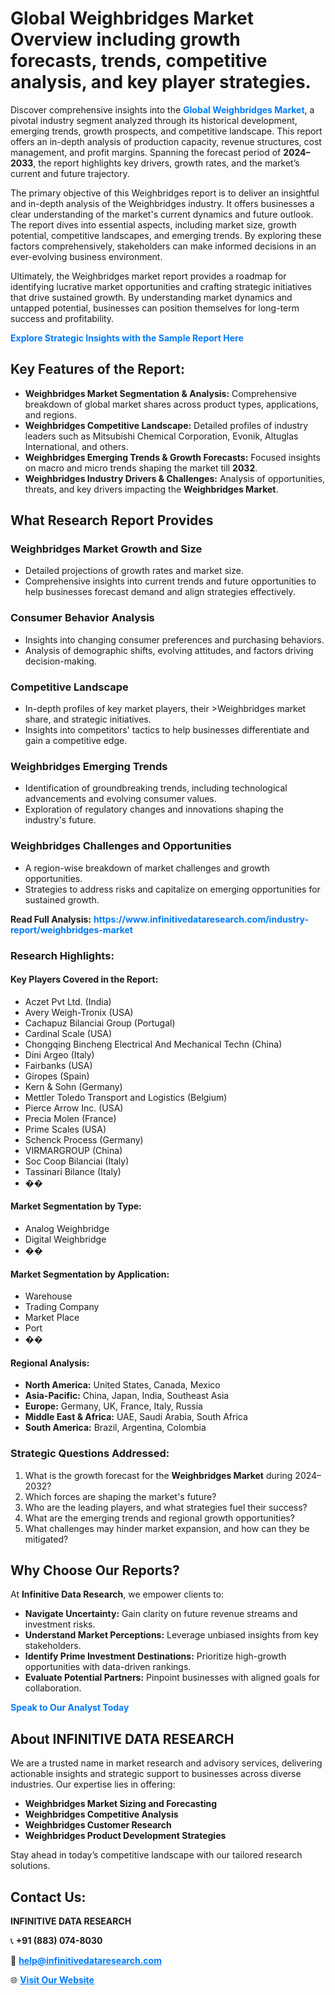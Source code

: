 <h1>Global Weighbridges Market Overview including growth forecasts, trends, competitive analysis, and key player strategies.</h1>
<p>
Discover comprehensive insights into the 
<a href="https://www.infinitivedataresearch.com/industry-report/weighbridges-market" rel="dofollow" style="color: #007BFF; text-decoration: none;"><strong>Global Weighbridges Market</strong></a>, a pivotal industry segment analyzed through its historical development, emerging trends, growth prospects, and competitive landscape. This report offers an in-depth analysis of production capacity, revenue structures, cost management, and profit margins. Spanning the forecast period of <strong>2024–2033</strong>, the report highlights key drivers, growth rates, and the market’s current and future trajectory.
</p>
<p>
The primary objective of this Weighbridges report is to deliver an insightful and in-depth analysis of the Weighbridges industry. It offers businesses a clear understanding of the market's current dynamics and future outlook. The report dives into essential aspects, including market size, growth potential, competitive landscapes, and emerging trends. By exploring these factors comprehensively, stakeholders can make informed decisions in an ever-evolving business environment.
</p>
<p>
Ultimately, the Weighbridges market report provides a roadmap for identifying lucrative market opportunities and crafting strategic initiatives that drive sustained growth. By understanding market dynamics and untapped potential, businesses can position themselves for long-term success and profitability.
</p>
<p>
<a href="https://www.infinitivedataresearch.com/request-sample/reportId=108166" style="color: #007BFF; text-decoration: none;"><strong>Explore Strategic Insights with the Sample Report Here</strong></a>
</p>

<h2>Key Features of the Report:</h2>
<ul>
<li><strong>Weighbridges Market Segmentation & Analysis:</strong> Comprehensive breakdown of global market shares across product types, applications, and regions.</li>
<li><strong>Weighbridges Competitive Landscape:</strong> Detailed profiles of industry leaders such as Mitsubishi Chemical Corporation, Evonik, Altuglas International, and others.</li>
<li><strong>Weighbridges Emerging Trends & Growth Forecasts:</strong> Focused insights on macro and micro trends shaping the market till <strong>2032</strong>.</li>
<li><strong>Weighbridges Industry Drivers & Challenges:</strong> Analysis of opportunities, threats, and key drivers impacting the <strong>Weighbridges Market</strong>.</li>
</ul>

<h2>What Research Report Provides</h2>
<h3>Weighbridges Market Growth and Size</h3>
<ul>
<li>Detailed projections of growth rates and market size.</li>
<li>Comprehensive insights into current trends and future opportunities to help businesses forecast demand and align strategies effectively.</li>
</ul>

<h3>Consumer Behavior Analysis</h3>
<ul>
<li>Insights into changing consumer preferences and purchasing behaviors.</li>
<li>Analysis of demographic shifts, evolving attitudes, and factors driving decision-making.</li>
</ul>

<h3>Competitive Landscape</h3>
<ul>
<li>In-depth profiles of key market players, their >Weighbridges market share, and strategic initiatives.</li>
<li>Insights into competitors' tactics to help businesses differentiate and gain a competitive edge.</li>
</ul>

<h3>Weighbridges Emerging Trends</h3>
<ul>
<li>Identification of groundbreaking trends, including technological advancements and evolving consumer values.</li>
<li>Exploration of regulatory changes and innovations shaping the industry's future.</li>
</ul>

<h3>Weighbridges Challenges and Opportunities</h3>
<ul>
<li>A region-wise breakdown of market challenges and growth opportunities.</li>
<li>Strategies to address risks and capitalize on emerging opportunities for sustained growth.</li>
</ul>
<p><strong>Read Full Analysis:</strong> <a href="https://www.infinitivedataresearch.com/industry-report/weighbridges-market" rel="dofollow" style="color: #007BFF; text-decoration: none;"><strong>https://www.infinitivedataresearch.com/industry-report/weighbridges-market</strong></a></p>
<h3>Research Highlights:</h3>
<h4>Key Players Covered in the Report:</h4>
<ul><li>Aczet Pvt Ltd. (India)</li><li>Avery Weigh-Tronix (USA)</li><li>Cachapuz Bilanciai Group (Portugal)</li><li>Cardinal Scale (USA)</li><li>Chongqing Bincheng Electrical And Mechanical Techn (China)</li><li>Dini Argeo (Italy)</li><li>Fairbanks (USA)</li><li>Giropes (Spain)</li><li>Kern &amp; Sohn (Germany)</li><li>Mettler Toledo Transport and Logistics (Belgium)</li><li>Pierce Arrow Inc. (USA)</li><li>Precia Molen (France)</li><li>Prime Scales (USA)</li><li>Schenck Process (Germany)</li><li>VIRMARGROUP (China)</li><li>Soc Coop Bilanciai (Italy)</li><li>Tassinari Bilance (Italy)</li><li>��</li></ul>
<h4>Market Segmentation by Type:</h4>
<ul><li>Analog Weighbridge</li><li>Digital Weighbridge</li><li>��</li></ul>
<h4>Market Segmentation by Application:</h4>
<ul><li>Warehouse</li><li>Trading Company</li><li>Market Place</li><li>Port</li><li>��</li></ul>

<h4>Regional Analysis:</h4>
<ul>
<li><strong>North America:</strong> United States, Canada, Mexico</li>
<li><strong>Asia-Pacific:</strong> China, Japan, India, Southeast Asia</li>
<li><strong>Europe:</strong> Germany, UK, France, Italy, Russia</li>
<li><strong>Middle East & Africa:</strong> UAE, Saudi Arabia, South Africa</li>
<li><strong>South America:</strong> Brazil, Argentina, Colombia</li>
</ul>

<h3>Strategic Questions Addressed:</h3>
<ol>
<li>What is the growth forecast for the <strong>Weighbridges Market</strong> during 2024–2032?</li>
<li>Which forces are shaping the market's future?</li>
<li>Who are the leading players, and what strategies fuel their success?</li>
<li>What are the emerging trends and regional growth opportunities?</li>
<li>What challenges may hinder market expansion, and how can they be mitigated?</li>
</ol>

<h2>Why Choose Our Reports?</h2>
<p>At <strong>Infinitive Data Research</strong>, we empower clients to:</p>
<ul>
<li><strong>Navigate Uncertainty:</strong> Gain clarity on future revenue streams and investment risks.</li>
<li><strong>Understand Market Perceptions:</strong> Leverage unbiased insights from key stakeholders.</li>
<li><strong>Identify Prime Investment Destinations:</strong> Prioritize high-growth opportunities with data-driven rankings.</li>
<li><strong>Evaluate Potential Partners:</strong> Pinpoint businesses with aligned goals for collaboration.</li>
</ul>
<p><a href="https://www.infinitivedataresearch.com/industry-report/weighbridges-market" rel="dofollow" style="color: #007BFF; text-decoration: none;"><strong>Speak to Our Analyst Today</strong></a></p>

<h2>About INFINITIVE DATA RESEARCH</h2>
<p>We are a trusted name in market research and advisory services, delivering actionable insights and strategic support to businesses across diverse industries. Our expertise lies in offering:</p>
<ul>
<li><strong>Weighbridges Market Sizing and Forecasting</strong></li>
<li><strong>Weighbridges Competitive Analysis</strong></li>
<li><strong>Weighbridges Customer Research</strong></li>
<li><strong>Weighbridges Product Development Strategies</strong></li>
</ul>
<p>Stay ahead in today’s competitive landscape with our tailored research solutions.</p>

<h2>Contact Us:</h2>
<p><strong>INFINITIVE DATA RESEARCH</strong></p>
<p>📞 <strong>+91 (883) 074-8030</strong></p>
<p>📧 <strong><a href="mailto:help@infinitivedataresearch.com" style="color: #007BFF;">help@infinitivedataresearch.com</a></strong></p>
<p>🌐 <strong><a href="https://www.infinitivedataresearch.com" rel="dofollow" style="color: #007BFF;">Visit Our Website</a></strong></p>